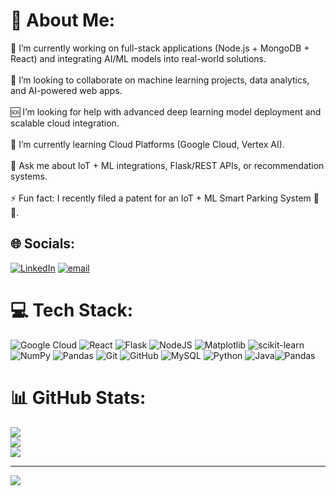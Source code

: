 # 💫 About Me:
🔭 I’m currently working on full-stack applications (Node.js + MongoDB + React) and integrating AI/ML models into real-world solutions.<br><br>🤝 I’m looking to collaborate on machine learning projects, data analytics, and AI-powered web apps.<br><br>🆘 I’m looking for help with advanced deep learning model deployment and scalable cloud integration.<br><br>🌱 I’m currently learning Cloud Platforms (Google Cloud, Vertex AI).<br><br>💬 Ask me about IoT + ML integrations, Flask/REST APIs, or recommendation systems.<br><br>⚡ Fun fact: I recently filed a patent for an IoT + ML Smart Parking System 🚗📡.


## 🌐 Socials:
[![LinkedIn](https://img.shields.io/badge/LinkedIn-%230077B5.svg?logo=linkedin&logoColor=white)](https://linkedin.com/in/g-harisha-435336251) [![email](https://img.shields.io/badge/Email-D14836?logo=gmail&logoColor=white)](mailto:harisha.govindasamy@gmail.com) 

# 💻 Tech Stack:
![Google Cloud](https://img.shields.io/badge/GoogleCloud-%234285F4.svg?style=for-the-badge&logo=google-cloud&logoColor=white) ![React](https://img.shields.io/badge/react-%2320232a.svg?style=for-the-badge&logo=react&logoColor=%2361DAFB) ![Flask](https://img.shields.io/badge/flask-%23000.svg?style=for-the-badge&logo=flask&logoColor=white) ![NodeJS](https://img.shields.io/badge/node.js-6DA55F?style=for-the-badge&logo=node.js&logoColor=white) ![Matplotlib](https://img.shields.io/badge/Matplotlib-%23ffffff.svg?style=for-the-badge&logo=Matplotlib&logoColor=black) ![scikit-learn](https://img.shields.io/badge/scikit--learn-%23F7931E.svg?style=for-the-badge&logo=scikit-learn&logoColor=white) ![NumPy](https://img.shields.io/badge/numpy-%23013243.svg?style=for-the-badge&logo=numpy&logoColor=white) ![Pandas](https://img.shields.io/badge/pandas-%23150458.svg?style=for-the-badge&logo=pandas&logoColor=white) ![Git](https://img.shields.io/badge/git-%23F05033.svg?style=for-the-badge&logo=git&logoColor=white) ![GitHub](https://img.shields.io/badge/github-%23121011.svg?style=for-the-badge&logo=github&logoColor=white) ![MySQL](https://img.shields.io/badge/mysql-4479A1.svg?style=for-the-badge&logo=mysql&logoColor=white) ![Python](https://img.shields.io/badge/python-3670A0?style=for-the-badge&logo=python&logoColor=ffdd54) ![Java](https://img.shields.io/badge/java-%23ED8B00.svg?style=for-the-badge&logo=openjdk&logoColor=white)![Pandas](https://img.shields.io/badge/pandas-%23150458.svg?style=for-the-badge&logo=pandas&logoColor=white)
# 📊 GitHub Stats:
![](https://github-readme-stats.vercel.app/api?username=Harisha25&theme=dark&hide_border=false&include_all_commits=false&count_private=false)<br/>
![](https://nirzak-streak-stats.vercel.app/?user=Harisha25&theme=dark&hide_border=false)<br/>
![](https://github-readme-stats.vercel.app/api/top-langs/?username=Harisha25&theme=dark&hide_border=false&include_all_commits=false&count_private=false&layout=compact)

---
[![](https://visitcount.itsvg.in/api?id=Harisha25&icon=0&color=0)](https://visitcount.itsvg.in)

<!-- Proudly created with GPRM ( https://gprm.itsvg.in ) -->
